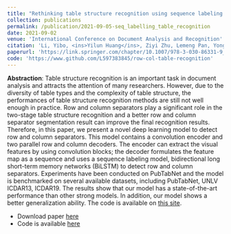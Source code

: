 ```yaml
---
title: "Rethinking table structure recognition using sequence labeling methods"
collection: publications
permalink: /publication/2021-09-05-seq_labelling_table_recognition
date: 2021-09-02
venue: 'International Conference on Document Analysis and Recognition'
citation: 'Li, Yibo, <ins>Yilun Huang</ins>, Ziyi Zhu, Lemeng Pan, Yongshuai Huang, Lin Du, Zhi Tang, and Liangcai Gao. "Rethinking table structure recognition using sequence labeling methods." In International Conference on Document Analysis and Recognition, pp. 541-553. Springer, Cham, 2021.'
paperurl: 'https://link.springer.com/chapter/10.1007/978-3-030-86331-9_35'
code: 'https://www.github.com/L597383845/row-col-table-recognition'
---
```


<strong>Abstraction</strong>: Table structure recognition is an important task in document analysis and attracts the attention of many researchers. However, due to the diversity of table types and the complexity of table structure, the performances of table structure recognition methods are still not well enough in practice. Row and column separators play a significant role in the two-stage table structure recognition and a better row and column separator segmentation result can improve the final recognition results. Therefore, in this paper, we present a novel deep learning model to detect row and column separators. This model contains a convolution encoder and two parallel row and column decoders. The encoder can extract the visual features by using convolution blocks; the decoder formulates the feature map as a sequence and uses a sequence labeling model, bidirectional long short-term memory networks (BiLSTM) to detect row and column separators. Experiments have been conducted on PubTabNet and the model is benchmarked on several available datasets, including PubTabNet, UNLV ICDAR13, ICDAR19. The results show that our model has a state-of-the-art performance than other strong models. In addition, our model shows a better generalization ability. The code is available on [this site](https://www.github.com/L597383845/row-col-table-recognition).

- Download paper [here](https://link.springer.com/chapter/10.1007/978-3-030-86331-9_35)
- Code is available [here](https://www.github.com/L597383845/row-col-table-recognition)